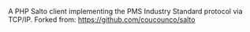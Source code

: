 A PHP Salto client implementing the PMS Industry Standard protocol via TCP/IP. Forked from: https://github.com/coucounco/salto
